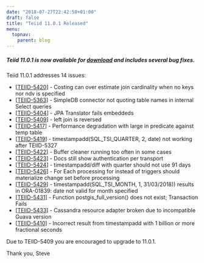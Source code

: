 ```yaml
---
date: "2018-07-27T22:42:50+01:00"
draft: false
title: "Teiid 11.0.1 Released"
menu:
  topnav:
    parent: blog
---
```


##### Teiid 11.0.1 is now available for [download](/teiid_wildfly/downloads/) and includes several bug fixes.

<!--more-->

Teiid 11.0.1 addresses 14 issues:

<ul>
<li>[<a href='https://issues.redhat.com/browse/TEIID-5420'>TEIID-5420</a>] -         Costing can over estimate join cardinality when no keys nor ndv is specified
</li>
<li>[<a href='https://issues.redhat.com/browse/TEIID-5363'>TEIID-5363</a>] -         SimpleDB connector not quoting table names in internal Select queries
</li>
<li>[<a href='https://issues.redhat.com/browse/TEIID-5404'>TEIID-5404</a>] -         JPA Translator fails embeddeds
</li>
<li>[<a href='https://issues.redhat.com/browse/TEIID-5409'>TEIID-5409</a>] -         left join is reversed
</li>
<li>[<a href='https://issues.redhat.com/browse/TEIID-5417'>TEIID-5417</a>] -         Performance degradation with large in predicate against temp table
</li>
<li>[<a href='https://issues.redhat.com/browse/TEIID-5419'>TEIID-5419</a>] -          timestampadd(SQL_TSI_QUARTER, 2, date) not working after TEIID-5327
</li>
<li>[<a href='https://issues.redhat.com/browse/TEIID-5422'>TEIID-5422</a>] -         Buffer cleaner running too often in some cases
</li>
<li>[<a href='https://issues.redhat.com/browse/TEIID-5423'>TEIID-5423</a>] -         Docs still show authentication per transport
</li>
<li>[<a href='https://issues.redhat.com/browse/TEIID-5424'>TEIID-5424</a>] -         timestampadd/diff with quarter should not use 91 days
</li>
<li>[<a href='https://issues.redhat.com/browse/TEIID-5426'>TEIID-5426</a>] -         For Each processing for instead of triggers should materialize change set before processing
</li>
<li>[<a href='https://issues.redhat.com/browse/TEIID-5429'>TEIID-5429</a>] -         timestampadd(SQL_TSI_MONTH, 1, 31/03/2018)) results in ORA-01839: date not valid for month specified
</li>
<li>[<a href='https://issues.redhat.com/browse/TEIID-5431'>TEIID-5431</a>] -         Function postgis_full_version() does not exist; Transaction Fails
</li>
<li>[<a href='https://issues.redhat.com/browse/TEIID-5433'>TEIID-5433</a>] -         Cassandra resource adapter broken due to incompatible Guava version
</li>
<li>[<a href='https://issues.redhat.com/browse/TEIID-5410'>TEIID-5410</a>] -         Incorrect result from timestampadd with 1 billion or more fractional seconds
</li>
</ul>

Due to TEIID-5409 you are encouraged to upgrade to 11.0.1. 

Thank you, Steve 
